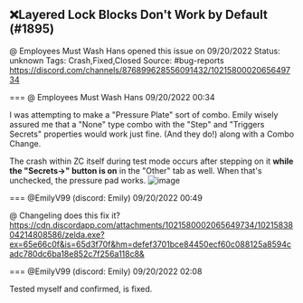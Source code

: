 ## ❌Layered Lock Blocks Don't Work by Default (#1895)
@ Employees Must Wash Hans opened this issue on 09/20/2022
Status: unknown
Tags: Crash,Fixed,Closed
Source: #bug-reports https://discord.com/channels/876899628556091432/1021580002065649734


=== @ Employees Must Wash Hans 09/20/2022 00:34

I was attempting to make a "Pressure Plate" sort of combo.  Emily wisely assured me that a "None" type combo with the "Step" and "Triggers Secrets" properties would work just fine. (And they do!) along with a Combo Change. 

The crash within ZC itself during test mode occurs after stepping on it __while the "Secrets->" button is on__ in the "Other" tab as well.  When that's unchecked, the pressure pad works.
![image](https://cdn.discordapp.com/attachments/1021580002065649734/1021580002405392384/ComboSecrets1.png?ex=65e66884&is=65d3f384&hm=73e6ca878563e0cd1a8cbd91f7ec1aed6d6fc61732b64133d6fed614a8c4b818&)

=== @EmilyV99 (discord: Emily) 09/20/2022 00:49

@ Changeling does this fix it?
https://cdn.discordapp.com/attachments/1021580002065649734/1021583804214808586/zelda.exe?ex=65e66c0f&is=65d3f70f&hm=defef3701bce84450ecf60c088125a8594cadc780dc6ba18e852c7f256a118c8&

=== @EmilyV99 (discord: Emily) 09/20/2022 02:08

Tested myself and confirmed, is fixed.

